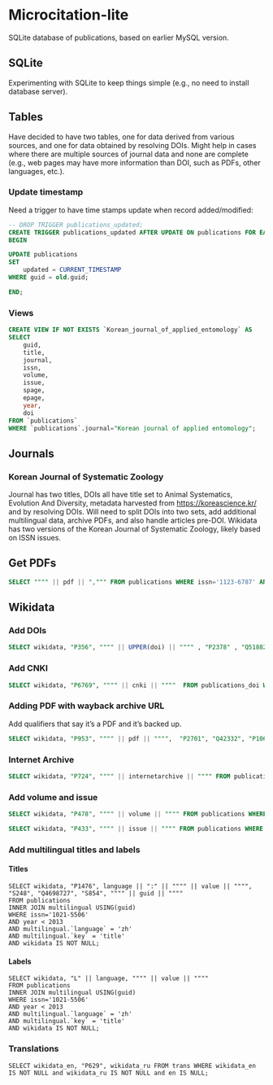 # Microcitation-lite

SQLite database of publications, based on earlier MySQL version.


## SQLite

Experimenting with SQLite to keep things simple (e.g., no need to install database server).

## Tables

Have decided to have two tables, one for data derived from various sources, and one for data obtained by resolving DOIs. Might help in cases where there are multiple sources of journal data and none are complete (e.g., web pages may have more information than DOI, such as PDFs, other languages, etc.).

### Update timestamp

Need a trigger to have time stamps update when record added/modified:

```sql
-- DROP TRIGGER publications_updated;
CREATE TRIGGER publications_updated AFTER UPDATE ON publications FOR EACH ROW
BEGIN

UPDATE publications
SET
    updated = CURRENT_TIMESTAMP
WHERE guid = old.guid;

END;

```

### Views

```sql
CREATE VIEW IF NOT EXISTS `Korean_journal_of_applied_entomology` AS
SELECT 
    guid, 
    title, 
    journal,
    issn,
    volume,
    issue,
    spage,
    epage,
    year,
    doi
FROM `publications` 
WHERE `publications`.journal="Korean journal of applied entomology";
```



## Journals

### Korean Journal of Systematic Zoology

Journal has two titles, DOIs all have title set to Animal Systematics, Evolution And Diversity, metadata harvested from https://koreascience.kr/ and by resolving DOIs. Will need to split DOIs into two sets, add additional multilingual data, archive PDFs, and also handle articles pre-DOI. Wikidata has two versions of the Korean Journal of Systematic Zoology, likely based on ISSN issues.

## Get PDFs

```sql
SELECT """" || pdf || ",""" FROM publications WHERE issn='1123-6787' AND pdf IS NOT NULL;
```

## Wikidata

### Add DOIs

```sql
SELECT wikidata, "P356", """" || UPPER(doi) || """" , "P2378" , "Q5188229" FROM publications_doi WHERE issn='0459-8113' and updated > '2022-12-29 14:00:00' AND wikidata IS NOT NULL AND doi IS NOT NULL;
```

### Add CNKI

```sql
SELECT wikidata, "P6769", """" || cnki || """"  FROM publications_doi WHERE issn='2095-0357' and updated > '2022-12-29 14:00:00' AND wikidata IS NOT NULL AND cnki IS NOT NULL;
```


### Adding PDF with wayback archive URL

Add qualifiers that say it’s a PDF and it’s backed up.

```sql
SELECT wikidata, "P953", """" || pdf || """",  "P2701", "Q42332", "P1065", """" || "https://web.archive.org" || waybackmachine || """" FROM publications WHERE issn='1225-0104' AND wikidata IS NOT NULL AND pdf IS NOT NULL AND waybackmachine IS NOT NULL;
```

### Internet Archive

```sql
SELECT wikidata, "P724", """" || internetarchive || """" FROM publications WHERE doi LIKE "10.5635/ASED%" AND wikidata IS NOT NULL AND internetarchive IS NOT NULL;
```
### Add volume and issue

```sql
SELECT wikidata, "P478", """" || volume || """" FROM publications WHERE issn="2346-9641" AND wikidata IS NOT NULL AND volume IS NOT NULL;
```

```sql
SELECT wikidata, "P433", """" || issue || """" FROM publications WHERE issn="2346-9641" AND wikidata IS NOT NULL AND issue IS NOT NULL;
```


### Add multilingual titles and labels

#### Titles

```
SELECT wikidata, "P1476", language || ":" || """" || value || """", "S248", "Q4698727", "S854", """" || guid || """"
FROM publications 
INNER JOIN multilingual USING(guid) 
WHERE issn='1021-5506'
AND year < 2013
AND multilingual.`language` = 'zh'
AND multilingual.`key` = 'title'
AND wikidata IS NOT NULL;
```

#### Labels

```
SELECT wikidata, "L" || language, """" || value || """"
FROM publications 
INNER JOIN multilingual USING(guid) 
WHERE issn='1021-5506'
AND year < 2013
AND multilingual.`language` = 'zh'
AND multilingual.`key` = 'title'
AND wikidata IS NOT NULL;
```



### Translations

```
SELECT wikidata_en, "P629", wikidata_ru FROM trans WHERE wikidata_en IS NOT NULL and wikidata_ru IS NOT NULL and en IS NULL;
```